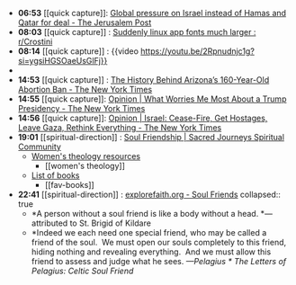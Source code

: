 - **06:53** [[quick capture]]:  [Global pressure on Israel instead of Hamas and Qatar for deal - The Jerusalem Post](https://m.jpost.com/opinion/article-796202)
- **08:03** [[quick capture]] : [Suddenly linux app fonts much larger : r/Crostini](https://www.reddit.com/r/Crostini/comments/10bpzmx/suddenly_linux_app_fonts_much_larger/ "Suddenly linux app fonts much larger : r/Crostini")
- **08:14** [[quick capture]] : {{video https://youtu.be/2Rpnudnjc1g?si=ygsiHGSOaeUsGlFj}}
-
- **14:53** [[quick capture]] : [The History Behind Arizona’s 160-Year-Old Abortion Ban - The New York Times](https://www.nytimes.com/2024/04/10/health/arizona-abortion-ban-history.html "The History Behind Arizona’s 160-Year-Old Abortion Ban - The New York Times")
- **14:55** [[quick capture]]:  [Opinion | What Worries Me Most About a Trump Presidency - The New York Times](https://www.nytimes.com/2024/04/10/opinion/trump-presidency-corruption.html?smid=nytcore-ios-share&referringSource=articleShare)
- **14:56** [[quick capture]]:  [Opinion | Israel: Cease-Fire, Get Hostages, Leave Gaza, Rethink Everything - The New York Times](https://www.nytimes.com/2024/04/10/opinion/israel-hamas-gaza.html?smid=nytcore-ios-share&referringSource=articleShare)
- **19:01** [[spiritual-direction]] :  [Soul Friendship | Sacred Journeys Spiritual Community](https://sacredjourneysracine.com/blog/soul-friendship)
	- [Women's theology resources](https://sacredjourneysracine.com/blog/soul-friendship)
		- [[women's theology]]
	- [List of books](https://sacredjourneysracine.com/kayes-fav-books)
		- [[fav-books]]
- **22:41** [[spiritual-direction]] : [explorefaith.org - Soul Friends](http://www.explorefaith.org/livingspiritually/following_a_sacred_path/celtic_christianity/soul_friends.php# "explorefaith.org - Soul Friends")
  collapsed:: true
	- *A person without a soul friend is like a body without a head.
	  *—attributed to St. Brigid of Kildare
	- *Indeed we each need one special friend, who may be called a friend of the soul.  We must open our souls completely to this friend, hiding nothing and revealing everything.  And we must allow this friend to assess and judge what he sees.
	  *—Pelagius *
	  The Letters of Pelagius: Celtic Soul Friend*
